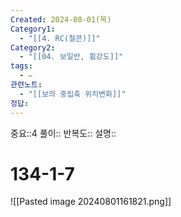 ```yaml
---
Created: 2024-08-01(목)
Category1:
  - "[[4. RC(철콘)]]"
Category2:
  - "[[04. 보일반, 휨강도]]"
tags:
  - ✏️
관련노트:
  - "[[보의 중립축 위치변화]]"
정답:
---
```

중요::4
풀이::
반복도::
설명::
#  134-1-7
![[Pasted image 20240801161821.png]]
